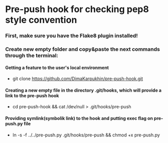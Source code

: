 # Pre-push hook for checking pep8 style convention
### First, make sure you have the Flake8 plugin installed!
### Create new empty folder and copy&paste the next commands through the terminal:
#### Getting a feature to the user's local environment
 * git clone https://github.com/DimaKarpukhin/pre-push-hook.git
#### Creating a new empty file in the directory .git/hooks, which will provide a link to the pre-push hook
 * cd pre-push-hook && cat /dev/null > .git/hooks/pre-push
#### Providing symlink(symbolik link) to the hook and putting exec flag on pre-push.py file 
 * ln -s -f ../../pre-push.py .git/hooks/pre-push && chmod +x pre-push.py
